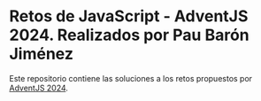 # Retos de JavaScript - AdventJS 2024. Realizados por Pau Barón Jiménez

Este repositorio contiene las soluciones a los retos propuestos por [AdventJS 2024](https://adventjs.dev/es). 

